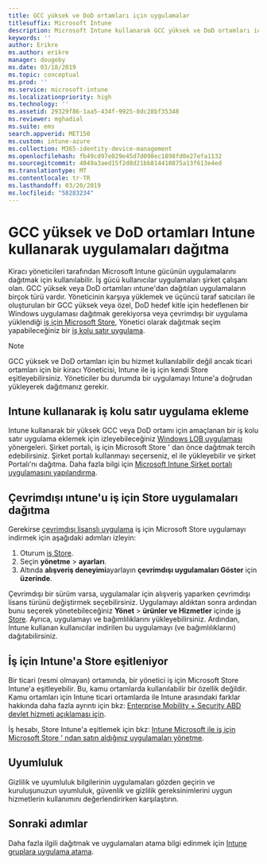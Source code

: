 ```yaml
---
title: GCC yüksek ve DoD ortamları için uygulamalar
titlesuffix: Microsoft Intune
description: Microsoft Intune kullanarak GCC yüksek ve DoD ortamları içeren uygulamalar hakkında bilgi edinin.
keywords: ''
author: Erikre
ms.author: erikre
manager: dougeby
ms.date: 03/18/2019
ms.topic: conceptual
ms.prod: ''
ms.service: microsoft-intune
ms.localizationpriority: high
ms.technology: ''
ms.assetid: 29329f86-1aa5-434f-9925-8dc28bf35348
ms.reviewer: mghadial
ms.suite: ems
search.appverid: MET150
ms.custom: intune-azure
ms.collection: M365-identity-device-management
ms.openlocfilehash: fb49cd97e029e45d7d098ec1898fd0e27efa1132
ms.sourcegitcommit: 4049a3aed15f2d8d21bb814410875a13f613e4ed
ms.translationtype: MT
ms.contentlocale: tr-TR
ms.lasthandoff: 03/20/2019
ms.locfileid: "58283234"
---
```

# <a name="deploying-apps-using-intune-on-the-gcc-high-and-dod-environments"></a>GCC yüksek ve DoD ortamları Intune kullanarak uygulamaları dağıtma 

Kiracı yöneticileri tarafından Microsoft Intune gücünün uygulamalarını dağıtmak için kullanılabilir. İş gücü kullanıcılar uygulamaları şirket çalışanı olan. GCC yüksek veya DoD ortamları ıntune'dan dağıtılan uygulamaların birçok türü vardır. Yöneticinin karşıya yüklemek ve üçüncü taraf satıcıları ile oluşturulan bir GCC yüksek veya özel, DoD hedef kitle için hedeflenen bir Windows uygulaması dağıtmak gerekiyorsa veya çevrimdışı bir uygulama yüklendiği [iş için Microsoft Store](https://businessstore.microsoft.com/store), Yönetici olarak dağıtmak seçim yapabileceğiniz bir [iş kolu satır uygulama](apps-add.md#app-types-in-microsoft-intune).  

> [!NOTE]
> GCC yüksek ve DoD ortamları için bu hizmet kullanılabilir değil ancak ticari ortamları için bir kiracı Yöneticisi, Intune ile iş için kendi Store eşitleyebilirsiniz. Yöneticiler bu durumda bir uygulamayı Intune'a doğrudan yükleyerek dağıtmanız gerekir.  

## <a name="add-line-of-business-apps-using-intune"></a>Intune kullanarak iş kolu satır uygulama ekleme 

Intune kullanarak bir yüksek GCC veya DoD ortamı için amaçlanan bir iş kolu satır uygulama eklemek için izleyebileceğiniz [Windows LOB uygulaması](lob-apps-windows.md) yönergeleri. Şirket portalı, iş için Microsoft Store ' dan önce dağıtmak tercih edebilirsiniz. Şirket portalı kullanmayı seçerseniz, el ile yükleyebilir ve şirket Portalı'nı dağıtma. Daha fazla bilgi için [Microsoft Intune Şirket portalı uygulamasını yapılandırma](company-portal-app.md). 

## <a name="distribute-offline-apps-from-the-store-for-business-using-intune"></a>Çevrimdışı ıntune'u iş için Store uygulamaları dağıtma  

Gerekirse [çevrimdışı lisanslı uygulama](https://docs.microsoft.com/microsoft-store/distribute-offline-apps#download-an-offline-licensed-app) iş için Microsoft Store uygulamayı indirmek için aşağıdaki adımları izleyin: 

1. Oturum [iş Store](https://businessstore.microsoft.com/).
2. Seçin **yönetme** > **ayarları**.
3. Altında **alışveriş deneyimi**ayarlayın **çevrimdışı uygulamaları Göster** için **üzerinde**.

Çevrimdışı bir sürüm varsa, uygulamalar için alışveriş yaparken çevrimdışı lisans türünü değiştirmek seçebilirsiniz. Uygulamayı aldıktan sonra ardından bunu seçerek yönetebileceğiniz **Yönet** > **ürünler ve Hizmetler** içinde [iş Store](https://businessstore.microsoft.com/). Ayrıca, uygulamayı ve bağımlılıklarını yükleyebilirsiniz. Ardından, Intune kullanan kullanıcılar indirilen bu uygulamayı (ve bağımlılıklarını) dağıtabilirsiniz.  

## <a name="syncing-intune-to-the-store-for-business"></a>İş için Intune'a Store eşitleniyor 

Bir ticari (resmi olmayan) ortamında, bir yönetici iş için Microsoft Store Intune'a eşitleyebilir. Bu, kamu ortamlarda kullanılabilir bir özellik değildir. Kamu ortamları için Intune ticari ortamlarda ile Intune arasındaki farklar hakkında daha fazla ayrıntı için bkz: [Enterprise Mobility + Security ABD devlet hizmeti açıklaması için](https://docs.microsoft.com/enterprise-mobility-security/solutions/ems-govt-service-description).  

İş hesabı, Store Intune'a eşitlemek için bkz: [Intune Microsoft ile iş için Microsoft Store ' ndan satın aldığınız uygulamaları yönetme](windows-store-for-business.md).  

## <a name="compliance"></a>Uyumluluk 

Gizlilik ve uyumluluk bilgilerinin uygulamaları gözden geçirin ve kuruluşunuzun uyumluluk, güvenlik ve gizlilik gereksinimlerini uygun hizmetlerin kullanımını değerlendirirken karşılaştırın.   

## <a name="next-steps"></a>Sonraki adımlar

Daha fazla ilgili dağıtmak ve uygulamaları atama bilgi edinmek için [Intune gruplara uygulama atama](apps-deploy.md).

 
